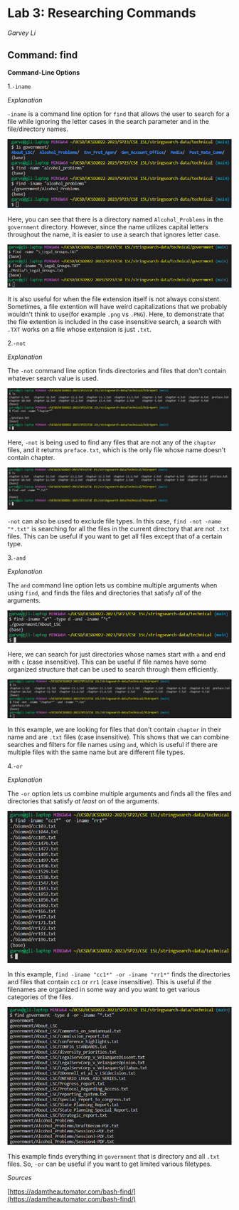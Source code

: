 # Lab 3: Researching Commands

*Garvey Li*

## Command: find

**Command-Line Options**


1.`-iname`

*Explanation*

`-iname` is a command line option for `find` that allows the user to search for a file while ignoring the letter cases in the search parameter and in the file/directory names.

![Image](lab3_images/-iname.PNG)

Here, you can see that there is a directory named `Alcohol_Problems` in the `government` directory. However, since the name utilizes capital letters throughout the name, it is easier to use a search that ignores letter case.

![Image](lab3_images/-inamefile.PNG)

It is also useful for when the file extension itself is not always consistent. Sometimes, a file extention will have weird capitalizations that we probably wouldn't think to use(for example `.png` vs `.PNG`). Here, to demonstrate that the file extention is included in the case insensitive search, a search with `.TXT` works on a file whose extension is just `.txt`. 


2.`-not`

*Explanation*

The `-not` command line option finds directories and files that don't contain whatever search value is used. 

![Image](lab3_images/-notname.PNG)

Here, `-not` is being used to find any files that are not any of the `chapter` files, and it returns `preface.txt`, which is the only file whose name doesn't contain chapter.

![Image](lab3_images/-notfile.PNG)

`-not` can also be used to exclude file types. In this case, `find -not -name "*.txt"` is searching for all the files in the current directory that are not `.txt` files. This can be useful if you want to get all files except that of a certain type.


3.`-and`

*Explanation*

The `and` command line option lets us combine multiple arguments when using `find`, and finds the files and directories that satisfy *all* of the arguments.

![Image](lab3_images/-andnn.PNG)

Here, we can search for just directories whose names start with `a` and end with `c` (case insensitive). This can be useful if file names have some organized structure that can be used to search through them efficiently.

![Image](lab3_images/-andnamefile.PNG)

In this example, we are looking for files that don't contain `chapter` in their name and are `.txt` files (case insensitive). This shows that we can combine searches and filters for file names using `and`, which is useful if there are multiple files with the same name but are different file types.

4.`-or`

*Explanation*

The `-or` option lets us combine multiple arguments and finds all the files and directories that satisfy *at least* on of the arguments.

![Image](lab3_images/-orccrr.PNG)

In this example, `find -iname "cc1*" -or -iname "rr1*"` finds the directories and files that contain `cc1` or `rr1` (case insensitive). This is useful if the filenames are organized in some way and you want to get various categories of the files. 

![Image](lab3_images/-ordtxt.PNG)

This example finds everything in `government` that is directory and all `.txt` files. So, `-or` can be useful if you want to get limited various filetypes. 

*Sources*

[https://adamtheautomator.com/bash-find/](https://adamtheautomator.com/bash-find/)

